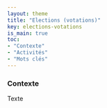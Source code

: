 ```yaml
---
layout: theme
title: "Elections (votations)"
key: elections-votations
is_main: true
toc:
- "Contexte"
- "Activités"
- "Mots clés"
---
```


### Contexte

Texte